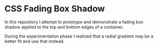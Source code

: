 # CSS Fading Box Shadow

In this repository I attempt to prototype and demonstrate a fading box shadow
applied to the top and bottom edges of a container.

During the experimentation phase I realized that a radial gradient may be a
better fit and use that instead.
